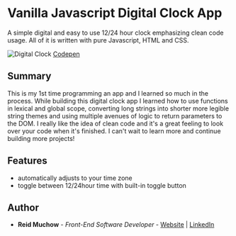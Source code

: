 # Vanilla Javascript Digital Clock App

A simple digital and easy to use 12/24 hour clock emphasizing clean code usage.  All of it is written with pure Javascript, HTML and CSS.

![Digital Clock](https://github.com/ram071985/digital-clock-app/blob/master/Screen%20Shot%202019-12-09%20at%208.08.12%20PM.png)
[Codepen](https://codepen.io/reid-muchow/pen/yLyJyzd)
## Summary

This is my 1st time programming an app and I learned so much in the process.  While building this digital clock app I learned how to use functions in lexical and global scope, converting long strings into shorter more legible string themes and using multiple avenues of logic to return parameters to the DOM.  I really like the idea of clean code and it's a great feeling to look over your code when it's finished.  I can't wait to learn more and continue building more projects!

## Features

- automatically adjusts to your time zone
- toggle between 12/24hour time with built-in toggle button

## Author 

* **Reid Muchow** - *Front-End Software Developer* - [Website](https://www.reidmuchow.com) | [LinkedIn](https://www.linkedin.com/in/reidmuchow/)





